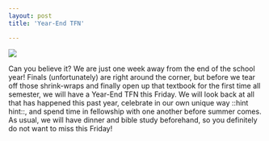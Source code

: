 ```yaml
---
layout: post
title: 'Year-End TFN'

---
```


![](http://farm8.staticflickr.com/7238/7134362295_d29d879219_b.jpg)

Can you believe it? We are just one week away from the end of the school year! Finals (unfortunately) are right around the corner, but before we tear off those shrink-wraps and finally open up that textbook for the first time all semester, we will have a Year-End TFN this Friday. We will look back at all that has happened this past year, celebrate in our own unique way ::hint hint::, and spend time in fellowship with one another before summer comes. As usual, we will have dinner and bible study beforehand, so you definitely do not want to miss this Friday!
